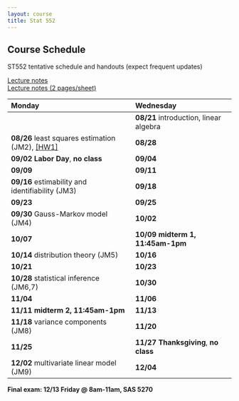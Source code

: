 ```yaml
---
layout: course
title: Stat 552
---
```


## Course Schedule

ST552 tentative schedule and handouts (expect frequent updates)

[Lecture notes](https://github.ncsu.edu/pages/hzhou3/hzhou3.github.io/teaching/st552-2013fall/ST552-2013-Fall-LecNotes.pdf)  
[Lecture notes (2 pages/sheet)](https://github.ncsu.edu/pages/hzhou3/hzhou3.github.io/teaching/st552-2013fall/ST552-2013-Fall-LecNotes-ForPrint.pdf)

| **Monday** | **Wednesday** |  
|:-----------|:------------|
| | **08/21** introduction, linear algebra |
| **08/26** least squares estimation (JM2), [[HW1]](https://github.ncsu.edu/pages/hzhou3/hzhou3.github.io/teaching/st552-2013fall/ST552-2013-HW1.pdf)  | **08/28**  |
| **09/02** **Labor Day**, **no class** | **09/04**  |
| **09/09**  | **09/11** |
| **09/16** estimability and identifiability (JM3) | **09/18** |
| **09/23** | **09/25** |
| **09/30** Gauss-Markov model (JM4) | **10/02** |
| **10/07** | **10/09** **midterm 1, 11:45am-1pm** |
| **10/14** distribution theory (JM5) | **10/16** |
| **10/21** | **10/23** |
| **10/28** statistical inference (JM6,7) | **10/30** |
| **11/04** | **11/06** |
| **11/11** **midterm 2, 11:45am-1pm** | **11/13** |
| **11/18** variance components (JM8) | **11/20** |
| **11/25** | **11/27** **Thanksgiving**, **no class** |
| **12/02** multivariate linear model (JM9) | **12/04** |  

**Final exam: 12/13 Friday @ 8am-11am, SAS 5270**

